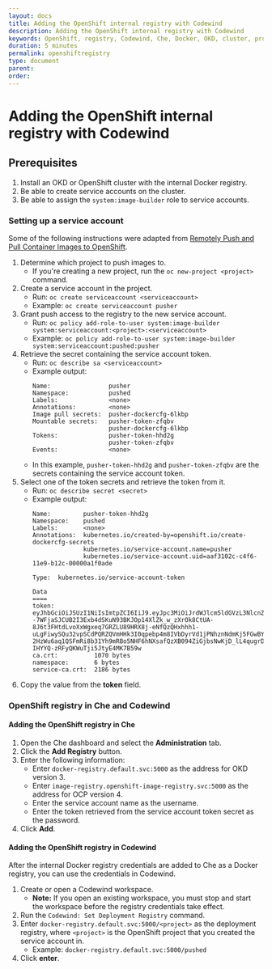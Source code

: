 ```yaml
---
layout: docs
title: Adding the OpenShift internal registry with Codewind
description: Adding the OpenShift internal registry with Codewind
keywords: OpenShift, registry, Codewind, Che, Docker, OKD, cluster, project, push
duration: 5 minutes
permalink: openshiftregistry
type: document
parent:
order:
---
```

# Adding the OpenShift internal registry with Codewind

## Prerequisites
1. Install an OKD or OpenShift cluster with the internal Docker registry.
2. Be able to create service accounts on the cluster.
3. Be able to assign the `system:image-builder` role to service accounts.

### Setting up a service account
Some of the following instructions were adapted from [Remotely Push and Pull Container Images to OpenShift](https://blog.openshift.com/remotely-push-pull-container-images-openshift/).

1. Determine which project to push images to. 
    - If you're creating a new project, run the `oc new-project <project>` command.
2. Create a service account in the project.
    - Run: `oc create serviceaccount <serviceaccount>`
    - Example: `oc create serviceaccount pusher`
3. Grant push access to the registry to the new service account.
    - Run: `oc policy add-role-to-user system:image-builder system:serviceaccount:<project>:<serviceaccount>`
    - Example: `oc policy add-role-to-user system:image-builder system:serviceaccount:pushed:pusher`
4. Retrieve the secret containing the service account token.
    - Run: `oc describe sa <serviceaccount>`
    - Example output:
       ```
       Name:                pusher
       Namespace:           pushed
       Labels:              <none>
       Annotations:         <none>
       Image pull secrets:  pusher-dockercfg-6lkbp
       Mountable secrets:   pusher-token-zfqbv
                            pusher-dockercfg-6lkbp
       Tokens:              pusher-token-hhd2g
                            pusher-token-zfqbv
       Events:              <none>
       ```
    - In this example, `pusher-token-hhd2g` and `pusher-token-zfqbv` are the secrets containing the service account token.
5. Select one of the token secrets and retrieve the token from it.
    - Run: `oc describe secret <secret>`
    - Example output:
      ```
      Name:         pusher-token-hhd2g
      Namespace:    pushed
      Labels:       <none>
      Annotations:  kubernetes.io/created-by=openshift.io/create-dockercfg-secrets
                    kubernetes.io/service-account.name=pusher
                    kubernetes.io/service-account.uid=aaf3102c-c4f6-11e9-b12c-00000a1f0ade

      Type:  kubernetes.io/service-account-token

      Data
      ====
      token:           eyJhbGciOiJSUzI1NiIsImtpZCI6IiJ9.eyJpc3MiOiJrdWJlcm5ldGVzL3NlcnZpY2VhY2NvdW50Iiwia3ViZXJuZXRlcy5pby9zZXJ2aWNlYWNjb3VudC9uYW1lc3BhY2UiOiJwdXNoZWQiLCJrdWJlcm5ldGVzLmlvL3NlcnZpY2VhY2NvdW50L3NlY3JldC5uYW1lIjoicHVzaGVyLXRva2VuLWhoZDJnIiwia3ViZXJuZXRlcy5pby9zZXJ2aWNlYWNjb3VudC9zZXJ2aWNlLWFjY291bnQubmFtZSI6InB1c2hlciIsImt1YmVybmV0ZXMuaW8vc2VydmljZWFjY291bnQvc2VydmljZS1hY2NvdW50LnVpZCI6ImFhZjMxMDJjLWM0ZjYtMTFlOS1iMTJjLTAwMDAwYTFmMGFkZSIsInN1YiI6InN5c3RlbTpzZXJ2aWNlYWNjb3VudDpwdXNoZWQ6cHVzaGVyIn0.nO1QMQixfCLNeJXJnn5O--7WFjaSJCUB2I3Exb4dSKuN93BKJOp14XlZk_w_zXrOk8CtUA-8J6t3FHtdLvoXxWgxeq7GRZLU89HRX8j-eNfQzQHxhhh1-uLgFiwySQu32vpSCdPQRZQVmHHk3I0qpebp4m8IVbDyrVd1jPNhznNdmKj5FGwBYxz1SySsoAcotvXjVdahe_3KsCxkYq5ZDeAmzdJWnZOBJpXKojowS_J6cd-2HzWu6aq1QSFmRi8b31Yh9mRBo5NHF6hNXsafQzXB094ZiGjbsNwKjD_lL4qugrDw5OXjRdP-IHYYQ-zRFyQKWuTji5JtyE4MK7B59w
      ca.crt:          1070 bytes
      namespace:       6 bytes
      service-ca.crt:  2186 bytes

      ```
6. Copy the value from the **token** field.

### OpenShift registry in Che and Codewind

#### Adding the OpenShift registry in Che
1. Open the Che dashboard and select the **Administration** tab.
2. Click the **Add Registry** button.
3. Enter the following information:
   - Enter `docker-registry.default.svc:5000` as the address for OKD version 3.
   - Enter `image-registry.openshift-image-registry.svc:5000` as the address for OCP version 4. 
   - Enter the service account name as the username.
   - Enter the token retrieved from the service account token secret as the password.
4. Click **Add**.

#### Adding the OpenShift registry in Codewind
After the internal Docker registry credentials are added to Che as a Docker registry, you can use the credentials in Codewind.
1. Create or open a Codewind workspace.
   - **Note:** If you open an existing workspace, you must stop and start the workspace before the registry credentials take effect.
2. Run the `Codewind: Set Deployment Registry` command. 
3. Enter `docker-registry.default.svc:5000/<project>` as the deployment registry, where `<project>` is the OpenShift project that you created the service account in.
   - Example: `docker-registry.default.svc:5000/pushed`
4. Click **enter**.